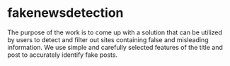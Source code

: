 # fakenewsdetection
The purpose of the work is to come up with a solution that can be utilized by users to detect and filter out sites containing false and misleading information. We use simple and carefully selected features of the title and post to accurately identify fake posts.
